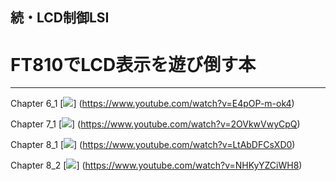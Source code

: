 ## 続・LCD制御LSI
# FT810でLCD表示を遊び倒す本
----------

Chapter 6_1
[![](https://img.youtube.com/vi/E4pOP-m-ok4/0.jpg)]
(https://www.youtube.com/watch?v=E4pOP-m-ok4)


Chapter 7_1
[![](https://img.youtube.com/vi/2OVkwVwyCpQ/0.jpg)]
(https://www.youtube.com/watch?v=2OVkwVwyCpQ)


Chapter 8_1
[![](https://img.youtube.com/vi/LtAbDFCsXD0/0.jpg)]
(https://www.youtube.com/watch?v=LtAbDFCsXD0)


Chapter 8_2
[![](https://img.youtube.com/vi/NHKyYZCiWH8/0.jpg)]
(https://www.youtube.com/watch?v=NHKyYZCiWH8)

